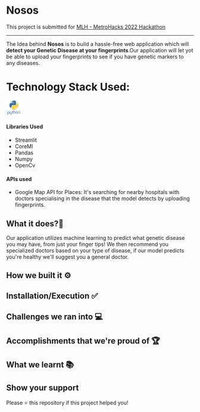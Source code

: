 # Nosos


This project is submitted for [MLH - MetroHacks 2022 Hackathon](https://metrohacks-2022.devpost.com/)

---

The Idea behind **Nosos** is to build a hassle-free web application which will **detect your Genetic Disease at your fingerprints**.Our application will let yot be able to upload your fingerprints to see if you have genetic markers to any diseases.

# Technology Stack Used:
<a href="#" target="_blank" rel="noreferrer"> <img src="https://raw.githubusercontent.com/devicons/devicon/master/icons/python/python-original-wordmark.svg" alt="html5" width="40" height="40"/> </a>

#### Libraries Used 
- Streamlit
- CoreMl
- Pandas
- Numpy
- OpenCv

#### APIs used
- Google Map API for Places: It's searching for nearby hospitals with doctors specialising in the disease that the model detects by uploading fingerprints.

## What it does?🤔
Our application utilizes machine learning to predict what genetic disease you may have, from just your finger tips! We then recommend you specialized doctors based on your type of disease, if our model predicts you're healthy we'll suggest you a general doctor.


## How we built it ⚙️


## Installation/Execution ✅



## Challenges we ran into 💻


## Accomplishments that we're proud of 🏆


## What we learnt 📚

## Show your support

Please ⭐️ this repository if this project helped you!

